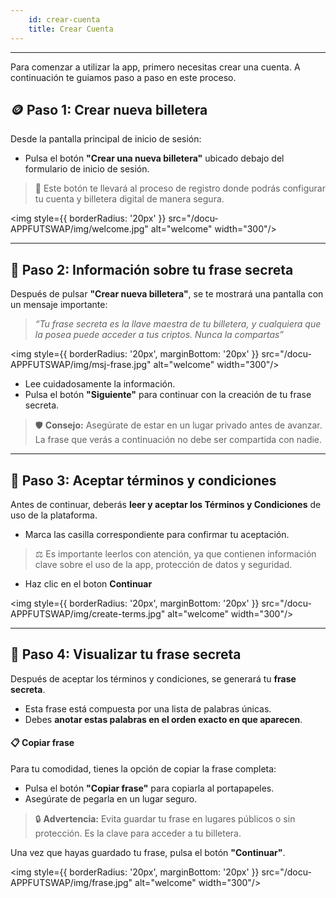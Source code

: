 ```yaml
---
    id: crear-cuenta
    title: Crear Cuenta
---
```

---

Para comenzar a utilizar la app, primero necesitas crear una cuenta. A continuación te guiamos paso a paso en este proceso.

## 🪙 Paso 1: Crear nueva billetera

Desde la pantalla principal de inicio de sesión:

- Pulsa el botón **"Crear una nueva billetera"** ubicado debajo del formulario de inicio de sesión.

> 📝 Este botón te llevará al proceso de registro donde podrás configurar tu cuenta y billetera digital de manera segura.

<img style={{ borderRadius: '20px' }} src="/docu-APPFUTSWAP/img/welcome.jpg" alt="welcome" width="300"/>

---

## 🔐 Paso 2: Información sobre tu frase secreta

Después de pulsar **"Crear nueva billetera"**, se te mostrará una pantalla con un mensaje importante:

> _“Tu frase secreta es la llave maestra de tu billetera, y cualquiera que la posea puede acceder a tus criptos. Nunca la compartas”_

<img style={{ borderRadius: '20px', marginBottom: '20px' }} src="/docu-APPFUTSWAP/img/msj-frase.jpg" alt="welcome" width="300"/>

- Lee cuidadosamente la información.
- Pulsa el botón **"Siguiente"** para continuar con la creación de tu frase secreta.

> 🛡️ **Consejo:** Asegúrate de estar en un lugar privado antes de avanzar. La frase que verás a continuación no debe ser compartida con nadie.




---

## 📜 Paso 3: Aceptar términos y condiciones

Antes de continuar, deberás **leer y aceptar los Términos y Condiciones** de uso de la plataforma. 

- Marca las casilla correspondiente para confirmar tu aceptación.

> ⚖️ Es importante leerlos con atención, ya que contienen información clave sobre el uso de la app, protección de datos y seguridad.

- Haz clic en el boton **Continuar**

<img style={{ borderRadius: '20px', marginBottom: '20px' }} src="/docu-APPFUTSWAP/img/create-terms.jpg" alt="welcome" width="300"/>


---

## 🧠 Paso 4: Visualizar tu frase secreta

Después de aceptar los términos y condiciones, se generará tu **frase secreta**.

- Esta frase está compuesta por una lista de palabras únicas.
- Debes **anotar estas palabras en el orden exacto en que aparecen**.

#### 📋 Copiar frase

Para tu comodidad, tienes la opción de copiar la frase completa:

- Pulsa el botón **"Copiar frase"** para copiarla al portapapeles.
- Asegúrate de pegarla en un lugar seguro.

> 🔒 **Advertencia:** Evita guardar tu frase en lugares públicos o sin protección. Es la clave para acceder a tu billetera.

Una vez que hayas guardado tu frase, pulsa el botón **"Continuar"**.



<img style={{ borderRadius: '20px', marginBottom: '20px' }} src="/docu-APPFUTSWAP/img/frase.jpg" alt="welcome" width="300"/>